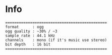 # Info

	
	=============================================
	format      : ogg
	ogg quality : ~30% / ~3
	sample rate : 44.1 kHz
	channels    : mono (if it's music use stereo)
	bit depth   : 16 bit
	=============================================